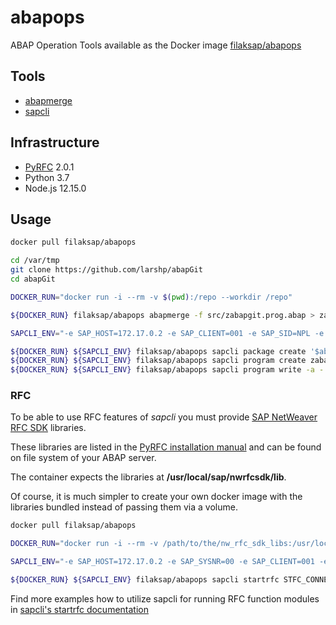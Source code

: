 # abapops

ABAP Operation Tools available as the Docker image [filaksap/abapops](https://hub.docker.com/r/filaksap/abapops)

## Tools

- [abapmerge](https://github.com/larshp/abapmerge/)
- [sapcli](https://github.com/jfilak/sapcli/)

## Infrastructure

- [PyRFC](http://sap.github.io/PyRFC/) 2.0.1
- Python 3.7
- Node.js 12.15.0

## Usage

```bash
docker pull filaksap/abapops

cd /var/tmp
git clone https://github.com/larshp/abapGit
cd abapGit

DOCKER_RUN="docker run -i --rm -v $(pwd):/repo --workdir /repo"

${DOCKER_RUN} filaksap/abapops abapmerge -f src/zabapgit.prog.abap > zabapgit_full.prog.abap

SAPCLI_ENV="-e SAP_HOST=172.17.0.2 -e SAP_CLIENT=001 -e SAP_SID=NPL -e SAP_PORT=8000 -e SAP_SSL=no -e SAP_USER=DEVELOPER -e SAP_PASSWORD=****"

${DOCKER_RUN} ${SAPCLI_ENV} filaksap/abapops sapcli package create '$abapgit' 'Git client by Lars Hvam'
${DOCKER_RUN} ${SAPCLI_ENV} filaksap/abapops sapcli program create zabapgit 'compiled abapgit' '$abapgit'
${DOCKER_RUN} ${SAPCLI_ENV} filaksap/abapops sapcli program write -a - zabapgit_full.prog.abap
```

### RFC

To be able to use RFC features of *sapcli* you must provide
[SAP NetWeaver RFC SDK](https://support.sap.com/en/product/connectors/nwrfcsdk.html)
libraries.

These libraries are listed in the [PyRFC installation manual](https://sap.github.io/PyRFC/install.html#linux)
and can be found on file system of your ABAP server.

The container expects the libraries at **/usr/local/sap/nwrfcsdk/lib**.

Of course, it is much simpler to create your own docker image with
the libraries bundled instead of passing them via a volume.

```bash
docker pull filaksap/abapops

DOCKER_RUN="docker run -i --rm -v /path/to/the/nw_rfc_sdk_libs:/usr/local/sap/nwrfcsdk/lib"

SAPCLI_ENV="-e SAP_HOST=172.17.0.2 -e SAP_SYSNR=00 -e SAP_CLIENT=001 -e SAP_SID=NPL -e SAP_USER=DEVELOPER -e SAP_PASSWORD=****"

${DOCKER_RUN} ${SAPCLI_ENV} filaksap/abapops sapcli startrfc STFC_CONNECTION '{"REQUTEXT":"ping"}'
```

Find more examples how to utilize sapcli for running RFC function modules in
[sapcli's startrfc documentation](https://github.com/jfilak/sapcli/blob/master/doc/commands/startrfc.md)
